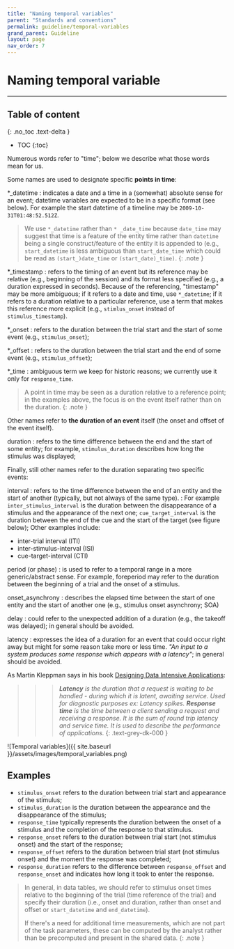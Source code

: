 ```yaml
---
title: "Naming temporal variables"
parent: "Standards and conventions"
permalink: guideline/temporal-variables
grand_parent: Guideline
layout: page
nav_order: 7
---
```


# Naming temporal variable

<hr />

## Table of content
{: .no_toc .text-delta }
- TOC
{:toc}


Numerous words refer to "time"; below we describe what those words mean for us.

Some names are used to designate specific **points in time**: 

*_datetime
: indicates a date and a time in a (somewhat) absolute sense for an event; datetime variables are expected to be in a specific format (see below). For example the start datetime of a timeline may be `2009-10-31T01:48:52.512Z`.

> We use `*_datetime` rather than `* _date_time` because `date_time` may suggest that time is a feature of the entity time rather than `datetime` being a single construct/feature of the entity it is appended to (e.g., `start_datetime` is less ambiguous than `start_date_time` which could be read as `(start_)date_time` or `(start_date)_time)`.
{: .note }

*_timestamp
: refers to the timing of an event but its reference may be relative (e.g., beginning of the session) and its format less specified (e.g., a duration expressed in seconds). Because of the referencing, "timestamp" may be more ambiguous; if it refers to a date and time, use `*_datetime`; if it refers to a duration relative to a particular reference, use a term that makes this reference more explicit (e.g., `stimlus_onset` instead of `stimulus_timestamp`).

*_onset
: refers to the duration between the trial start and the start of some event (e.g., `stimulus_onset`);

*_offset
: refers to the duration between the trial start and the end of some event (e.g., `stimulus_offset`); 

*_time
: ambiguous term we keep for historic reasons; we currently use it only for `response_time`. 


> A point in time may be seen as a duration relative to a reference point; in the examples above, the focus is on the event itself rather than on the duration.
{: .note }

Other names refer to **the duration of an event** itself (the onset and offset of the event itself).

duration
: refers to the time difference between the end and the start of some entity; for example, `stimulus_duration` describes how long the stimulus was displayed;

Finally, still other names refer to the duration separating two specific events:

interval
: refers to the time difference between the end of an entity and the start of another (typically, but not always of the same type).
: For example `inter_stimulus_interval` is the duration between the disappearance of a stimulus and the appearance of the next one; `cue_target_interval` is the duration between the end of the cue and the start of the target (see figure below); Other examples include:
- inter-trial interval (ITI)
- inter-stimulus-interval (ISI)
- cue-target-interval (CTI)

period (or phase)
: is used to refer to a temporal range in a more generic/abstract sense. For example, foreperiod may refer to the duration between the beginning of a trial and the onset of a stimulus.  

onset_asynchrony
: describes the elapsed time between the start of one entity and the start of another one (e.g., stimulus onset asynchrony; SOA)

delay
: could refer to the unexpected addition of a duration (e.g., the takeoff was delayed); in general should be avoided.

latency
: expresses the idea of a duration for an event that could occur right away but might for some reason take more or less time. *"An input to a system produces some response which appears with a latency"*; in general should be avoided.
 
As Martin Kleppman says in his book [Designing Data Intensive Applications](https://www.oreilly.com/library/view/designing-data-intensive-applications/9781491903063/):
>>> ***Latency** is the duration that a request is waiting to be handled - during which it is latent, awaiting service. Used for diagnostic purposes ex: Latency spikes.*
>>> ***Response time** is the time between a client sending a request and receiving a response. It is the sum of round trip latency and service time. It is used to describe the performance of applications.*
{: .text-grey-dk-000 }


![Temporal variables]({{ site.baseurl }}/assets/images/temporal_variables.png)


## Examples

- `stimulus_onset` refers to the duration between trial start and appearance of the stimulus; 
- `stimulus_duration` is the duration between the appearance and the disappearance of the stimulus;
- `response_time` typically represents the duration between the onset of a stimulus and the completion of the response to that stimulus.
- `response_onset` refers to the duration between trial start (not stimulus onset) and the start of the response;
- `response_offset` refers to the duration between trial start (not stimulus onset) and the moment the response was completed; 
- `response_duration` refers to the difference between `response_offset` and `response_onset` and indicates how long it took to enter the response. 


> In general, in data tables, we should refer to stimulus onset times relative to the beginning of the trial (time reference of the trial) and specify their duration (i.e., onset and duration, rather than onset and offset or `start_datetime` and `end_datetime`).
> 
> If there's a need for additional time measurements, which are not part of the task parameters, these can be computed by the analyst rather than be precomputed and present in the shared data.
{: .note }

